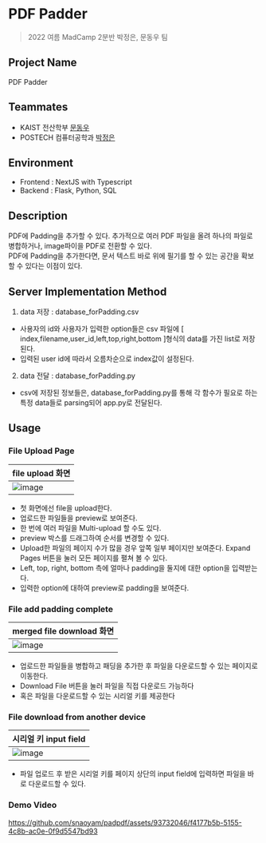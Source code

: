 # PDF Padder
> 2022 여름 MadCamp 2분반 박정은, 문동우 팀

## Project Name
PDF Padder

## Teammates
* KAIST 전산학부 [문동우](https://github.com/snaoyam)
* POSTECH 컴퓨터공학과 [박정은](https://github.com/koyy001)

## Environment
* Frontend : NextJS with Typescript
* Backend : Flask, Python, SQL

## Description
PDF에 Padding을 추가할 수 있다. 추가적으로 여러 PDF 파일을 올려 하나의 파일로 병합하거나, image파이을 PDF로 전환할 수 있다.  \
PDF에 Padding을 추가한다면, 문서 텍스트 바로 위에 필기를 할 수 있는 공간을 확보할 수 있다는 이점이 있다.

## Server Implementation Method
1. data 저장 : database_forPadding.csv
* 사용자의 id와 사용자가 입력한 option들은 csv 파일에 [ index,filename,user_id,left,top,right,bottom ]형식의 data를 가진 list로 저장된다.
* 입력된 user id에 따라서 오름차순으로 index값이 설정된다.
2. data 전달 : database_forPadding.py
* csv에 저장된 정보들은, database_forPadding.py를 통해 각 함수가 필요로 하는 특정 data들로 parsing되어 app.py로 전달된다.

## Usage
### File Upload Page
|file upload 화면|                                  
|---|  
|![image](https://user-images.githubusercontent.com/93732046/179911253-632514d3-c13a-4261-8266-c01d20ab95b7.png)|
* 첫 화면에선 file을 upload한다.
* 업로드한 파일들을 preview로 보여준다.                    
* 한 번에 여러 파일을 Multi-upload 할 수도 있다. 
* preview 박스를 드래그하여 순서를 변경할 수 있다.
* Upload한 파일의 페이지 수가 많을 경우 앞쪽 일부 페이지만 보여준다. Expand Pages 버튼을 눌러 모든 페이지를 펼쳐 볼 수 있다.                   
* Left, top, right, bottom 측에 얼마나 padding을 둘지에 대한 option을 입력받는다.
* 입력한 option에 대하여 preview로 padding을 보여준다.

### File add padding complete
|merged file download 화면|                                  
|---|  
|![image](https://user-images.githubusercontent.com/93732046/179912254-34e13ce6-56b4-4d18-9bce-3bafd9d7e878.png)|

* 업로드한 파일들을 병합하고 패딩을 추가한 후 파일을 다운로드할 수 있는 페이지로 이동한다.               
* Download File 버튼을 눌러 파일을 직접 다운로드 가능하다
* 혹은 파일을 다운로드할 수 있는 시리얼 키를 제공한다

### File download from another device
|시리얼 키 input field|                                  
|---|  
|![image](https://user-images.githubusercontent.com/93732046/179911459-00f72bb7-4863-4239-be3a-37ae863b4bf8.png)|
* 파일 업로드 후 받은 시리얼 키를 페이지 상단의 input field에 입력하면 파일을 바로 다운로드할 수 있다.


### Demo Video
https://github.com/snaoyam/padpdf/assets/93732046/f4177b5b-5155-4c8b-ac0e-0f9d5547bd93


